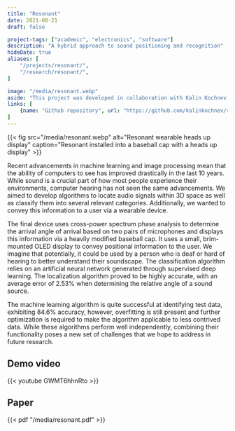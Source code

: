 ```yaml
---
title: "Resonant"
date: 2021-08-21
draft: false

project-tags: ["academic", "electronics", "software"]
description: "A hybrid approach to sound positioning and recognition"
hideDate: true
aliases: [
    "/projects/resonant/",
    "/research/resonant/",
]

image: "/media/resonant.webp"
aside: "This project was developed in collaboration with Kalin Kochnev and Jacob Yanoff for the 2021 Senior Division GCRSEF. It received Highest Honors in the NY State STANYS science and engineering fair"
links: [
    {name: "Github repository", url: "https://github.com/kalinkochnev/resonant", icon: github},
]
---
```


{{< fig src="/media/resonant.webp" alt="Resonant wearable heads up display" caption="Resonant installed into a baseball cap with a heads up display" >}}

Recent advancements in machine learning and image processing mean that the ability of computers to see has improved drastically in the last 10 years. While sound is a crucial part of how most people experience their environments, computer hearing has not seen the same advancements. We aimed to develop algorithms to locate audio signals within 3D space as well as classify them into several relevant categories. Additionally, we wanted to convey this information to a user via a wearable device.

The final device uses cross-power spectrum phase analysis to determine the arrival angle of arrival based on two pairs of microphones and displays this information via a heavily modified baseball cap. It uses a small, brim-mounted OLED display to convey positional information to the user. We imagine that potentially, it could be used by a person who is deaf or hard of hearing to better understand their soundscape. The classification algorithm relies on an artificial neural network generated through supervised deep learning. The localization algorithm proved to be highly accurate, with an average error of 2.53% when determining the relative angle of a sound source.

The machine learning algorithm is quite successful at identifying test data, exhibiting 84.6% accuracy, however, overfitting is still present and further optimization is required to make the algorithm applicable to less contrived data. While these algorithms perform well independently, combining their functionality poses a new set of challenges that we hope to address in future research.

## Demo video

{{< youtube GWMT6hhnRto >}}

## Paper

{{< pdf "/media/resonant.pdf" >}}